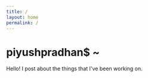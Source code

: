 ```yaml
---
title: /
layout: home
permalink: /
---
```


# piyushpradhan$ ~

Hello! I post about the things that I've been working on.

